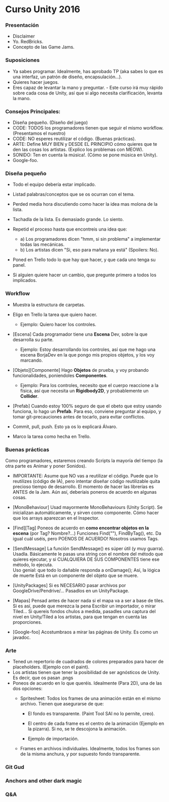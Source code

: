 Curso Unity 2016
===============================

### Presentación

- Disclaimer
- Yo. RedBricks.
- Concepto de las Game Jams.

### Suposiciones

- Ya sabes programar. Idealmente, has aprobado TP (aka sabes lo que es una interfaz, un patrón de diseño, encapsulación...).
- Quieres hacer juegos.
- Eres capaz de levantar la mano y preguntar. 
       - Este curso irá muy rápido sobre cada cosa de Unity, así que si algo necesita clarificación, levanta la mano.

### Consejos Principales:

- Diseña pequeño. (Diseño del juego)
- CODE: TODOS los programadores tienen que seguir el mismo workflow. (Presentamos el nuestro)
- CODE: NO esperes reutilizar el código. (Buenas prácticas).
- ARTE: Define MUY BIEN y DESDE EL PRINCIPIO cómo quieres que te den las cosas los artistas. (Explico los problemas con MEOW).
- SONIDO: Ten en cuenta la música!. (Cómo se pone música en Unity).
- Google-foo.

### Diseña pequeño

- Todo el equipo debería estar implicado.
- Listad palabras/conceptos que se os ocurran con el tema.
- Perded media hora discutiendo como hacer la idea mas molona de la lista.
- Tachadla de la lista. Es demasiado grande. Lo siento.
- Repetid el proceso hasta que encontreis una idea que:
    - a) Los programadores dicen "hmm, si sin problema" a implementar todas las mecánicas.
    - b) Los artistas dicen "Si, eso para mañana ya está" (Spoilers: No).
- Poned en Trello todo lo que hay que hacer, y que cada uno tenga su panel.

- Si alguien quiere hacer un cambio, que pregunte primero a todos los implicados.

### Workflow

- Muestra la estructura de carpetas.

- Eligo en Trello la tarea que quiero hacer.
    - Ejemplo: Quiero hacer los controles.
    
- [Escena] Cada programador tiene una **Escena** <Nombre>Dev, sobre la que desarrolla su parte. 
    - Ejemplo: Estoy desarrollando los controles, 
               así que me hago una escena BorjaDev en la que pongo mis propios objetos, y los voy marcando.
               
- [Objeto][Componente] Hago **Objetos** de prueba, y voy probando funcionalidades, poniendoles **Componentes**.
    - Ejemplo: Para los controles, necesito que el cuerpo reaccione a la física, así que necesita un 
                **Rigidbody2D**, y probablemente un **Collider**.
                
- [Prefab] Cuando estoy 100% seguro de que el obeto que estoy usando funciona, lo hago un **Prefab**. 
           Para eso, conviene preguntar al equipo, y tomar git-precauciones antes de tocarlo, para evitar conflictos.

- Commit, pull, push. Esto ya os lo explicará Álvaro.

- Marco la tarea como hecha en Trello.

### Buenas prácticas

Como programadores, estaremos creando Scripts la mayoría del tiempo (la otra parte es Animar y poner Sonidos).

- IMPORTANTE: Asume que NO vas a reutilizar el código. Puede que lo reutilizes (código de IA), 
              pero intentar diseñar código reutilizable quita precioso tiempo de desarrollo. 
              El momento de hacer las librerías es ANTES de la Jam.
              Aún así, deberíais poneros de acuerdo en algunas cosas.
 
- [MonoBehaviour] Usad mayormente MonoBehaviours (Unity Script). Se inicializan automáticamente, y sirven como componente.
                    Cómo hacer que los arrays aparezcan en el Inspector.
              
- [Find][Tag] Poneos de acuerdo en **como encontrar objetos en la escena** (por Tag? Nombre?...)
         Funciones Find(""), FindByTag(), etc. Da igual cuál uséis, pero POENOS DE ACUERDO!
         Nosotros usamos Tags.

- [SendMessage] La función SendMessage() es súper útil (y muy guarra). Usadla.
                Básicamente le pasas una string con el nombre del método que quieres ejecutar, y
                si CUALQUIERA DE SUS COMPONENTES tiene ese método, lo ejecuta.                
                Uso genial: que todo lo dañable responda a onDamage(); Así, la lógica de muerte
                Está en un componente del objeto que se muere.

- [UnityPackages] Si es NECESARIO pasar archivos por GoogleDrive/Pendrive/... Pasadlos en un UnityPackage.

- [Mapas] Pensad antes de hacer nada si el mapa va a ser a base de tiles. Si es así, puede que merezca la pena 
            Escribir un importador, o mirar Tiled...
            Si quereis fondos chulos a medida, pasadles una captura del nivel en Unity/Tiled a los artistas,
            para que tengan en cuenta las proporciones.
            
- [Google-foo] Acostumbraos a mirar las páginas de Unity. Es como un javadoc.
            
### Arte

- Tened un repertorio de cuadrados de colores preparados para hacer de placeholders. (Ejemplo con el paint).
- Los artistas tienen que tener la posibilidad de ser agnósticos de Unity. Es decir, que os pasan .pngs
- Poneos de acuerdo en lo que queréis. Idealmente (Para 2D), una de las dos opciones:
    - Spritesheet: Todos los frames de una animación están en el mismo archivo. Tienen que asegurarse de que:
        - El fondo es transparente. (Paint Tool SAI no lo pernite, creo).
        - El centro de cada frame es el centro de la animación (Ejemplo en la pizarra). Si no, se te descojona la animación.
        
        - Ejemplo de importación.
        
    - Frames en archivos individuales. Idealmente, todos los frames son de la misma anchura, y por supuesto fondo transparente.
    
### Git Gud

### Anchors and other dark magic

### Q&A
 
    